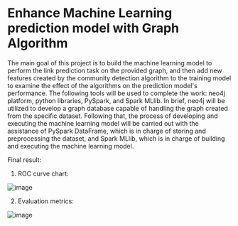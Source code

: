 # Enhance Machine Learning prediction model with Graph Algorithm
The main goal of this project is to build the machine learning model to perform the link prediction task on the provided graph, and then add new features created by the community detection algorithm to the training model to examine the effect of the algorithms on the prediction model's performance. The following tools will be used to complete the work: neo4j platform, python libraries, PySpark, and Spark MLlib. In brief, neo4j will be utilized to develop a graph database capable of handling the graph created from the specific dataset. Following that, the process of developing and executing the machine learning model will be carried out with the assistance of PySpark DataFrame, which is in charge of storing and preprocessing the dataset, and Spark MLlib, which is in charge of building and executing the machine learning model.

Final result: 

1) ROC curve chart:
   
![image](https://github.com/kieuhuy/Enhance-Machine-Learning-prediction-model-with-Graph-Algorithm/assets/83636991/a2a09bc3-7495-4ec5-aff6-1cdc83be65f1)

2) Evaluation metrics:
   
![image](https://github.com/kieuhuy/Enhance-Machine-Learning-prediction-model-with-Graph-Algorithm/assets/83636991/678769d9-3ca1-468f-8ab8-260a8252e9e7)


